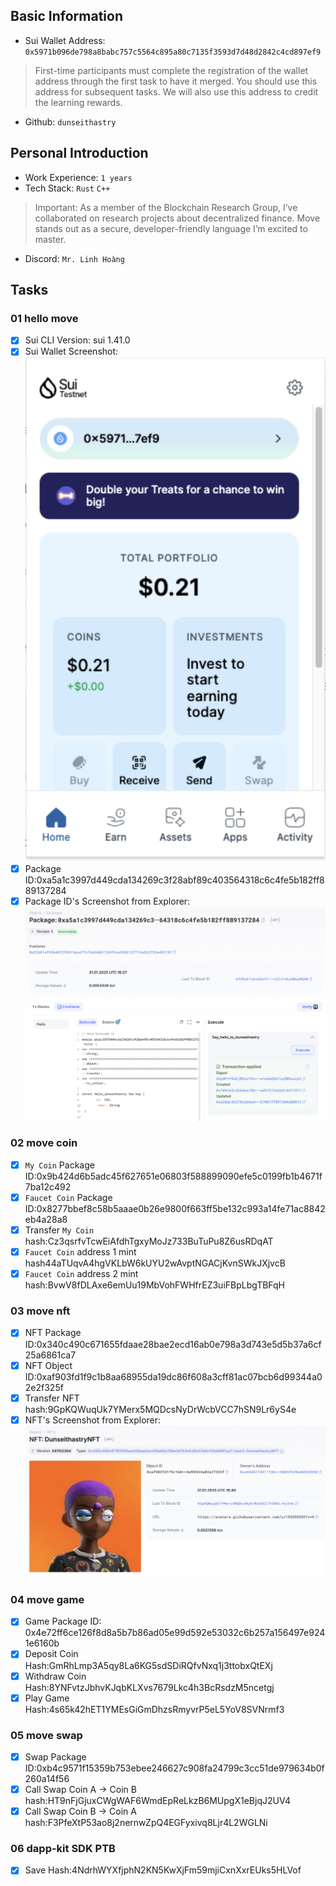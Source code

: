 ## Basic Information
- Sui Wallet Address: `0x5971b096de798a8babc757c5564c895a80c7135f3593d7d48d2842c4cd897ef9`
> First-time participants must complete the registration of the wallet address through the first task to have it merged. You should use this address for subsequent tasks. We will also use this address to credit the learning rewards.
- Github: `dunseithastry`

## Personal Introduction
- Work Experience: `1 years`
- Tech Stack: `Rust` `C++`
> Important: As a member of the Blockchain Research Group, I’ve collaborated on research projects about decentralized finance. Move stands out as a secure, developer-friendly language I’m excited to master.
- Discord: `Mr. Linh Hoàng`

## Tasks

### 01 hello move
- [x] Sui CLI Version: sui 1.41.0
- [x] Sui Wallet Screenshot: ![](images/sui_wallet.png)
- [x] Package ID:0xa5a1c3997d449cda134269c3f28abf89c403564318c6c4fe5b182ff889137284
- [x] Package ID's Screenshot from Explorer: ![](images/packageid.png)

### 02 move coin
- [x] `My Coin` Package ID:0x9b424d6b5adc45f627651e06803f588899090efe5c0199fb1b4671f7ba12c492
- [x] `Faucet Coin` Package ID:0x8277bbef8c58b5aaae0b26e9800f663ff5be132c993a14fe71ac8842eb4a28a8
- [x] Transfer `My Coin` hash:Cz3qsrfvTcwEiAfdhTgxyMoJz733BuTuPu8Z6usRDqAT
- [x] `Faucet Coin` address 1 mint hash44aTUqvA4hgVKLbW6kUYU2wAvptNGACjKvnSWkJXjvcB 
- [x] `Faucet Coin` address 2 mint hash:BvwV8fDLAxe6emUu19MbVohFWHfrEZ3uiFBpLbgTBFqH

### 03 move nft
- [x] NFT Package ID:0x340c490c671655fdaae28bae2ecd16ab0e798a3d743e5d5b37a6cf25a6861ca7
- [x] NFT Object ID:0xaf903fd1f9c1b8aa68955da19dc86f608a3cff81ac07bcb6d99344a02e2f325f
- [x] Transfer NFT hash:9GpKQWuqUk7YMerx5MQDcsNyDrWcbVCC7hSN9Lr6yS4e
- [x] NFT's Screenshot from Explorer: ![](images/nft.png)

### 04 move game
- [x] Game Package ID: 0x4e72ff6ce126f8d8a5b7b86ad05e99d592e53032c6b257a156497e9241e6160b
- [x] Deposit Coin Hash:GmRhLmp3A5qy8La6KG5sdSDiRQfvNxq1j3ttobxQtEXj
- [x] Withdraw Coin Hash:8YNFvtzJbhvKJqbKLXvs7679Lkc4h3BcRsdzM5ncetgj
- [x] Play Game Hash:4s65k42hET1YMEsGiGmDhzsRmyvrP5eL5YoV8SVNrmf3

### 05 move swap
- [x] Swap Package ID:0xb4c9571f15359b753ebee246627c908fa24799c3cc51de979634b0f260a14f56
- [x] Call Swap Coin A -> Coin B hash:HT9nFjGjuxCWgWAF6WmdEpReLkzB6MUpgX1eBjqJ2UV4
- [x] Call Swap Coin B -> Coin A hash:F3PfeXtP53ao8j2nernwZpQ4EGFyxivq8Ljr4L2WGLNi

### 06 dapp-kit SDK PTB
- [x] Save Hash:4NdrhWYXfjphN2KN5KwXjFm59mjiCxnXxrEUks5HLVof
